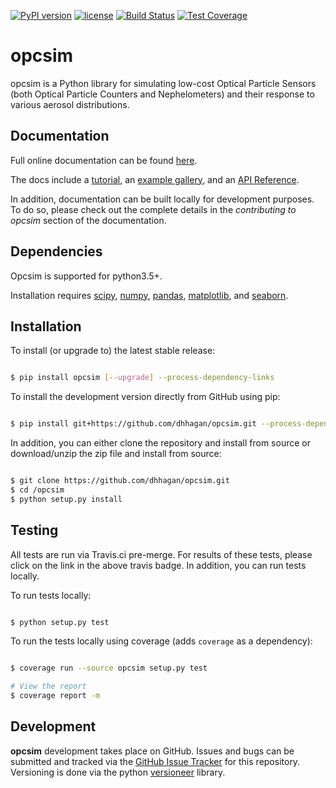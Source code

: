 [![PyPI version](https://badge.fury.io/py/opcsim.svg)](https://badge.fury.io/py/opcsim)
[![license](https://img.shields.io/github/license/mashape/apistatus.svg)](https://github.com/dhhagan/opcsim/blob/master/LICENSE)
[![Build Status](https://travis-ci.org/dhhagan/opcsim.svg?branch=master)](https://travis-ci.org/dhhagan/opcsim)
[![Test Coverage](https://api.codeclimate.com/v1/badges/62e396e65ce4ade478fc/test_coverage)](https://codeclimate.com/github/dhhagan/opcsim/test_coverage)


# opcsim

opcsim is a Python library for simulating low-cost Optical Particle Sensors (both Optical Particle Counters and Nephelometers) and
their response to various aerosol distributions.

## Documentation

Full online documentation can be found [here][1].

The docs include a [tutorial][2], an [example gallery][3], and an [API Reference][4].

In addition, documentation can be built locally for development purposes. To do so, please check out the complete details in the *contributing to opcsim* section of the documentation.

## Dependencies

Opcsim is supported for python3.5+.

Installation requires [scipy][5], [numpy][6], [pandas][7], [matplotlib][8],
and [seaborn][9].


## Installation

To install (or upgrade to) the latest stable release:

```sh

$ pip install opcsim [--upgrade] --process-dependency-links
```

To install the development version directly from GitHub using pip:

```sh

$ pip install git+https://github.com/dhhagan/opcsim.git --process-dependency-links
```

In addition, you can either clone the repository and install from source or download/unzip the zip file and install from source:

```sh

$ git clone https://github.com/dhhagan/opcsim.git
$ cd /opcsim
$ python setup.py install
```

## Testing

All tests are run via Travis.ci pre-merge. For results of these tests, please click on the link in the above travis badge. In addition, you can run tests locally.

To run tests locally:

```sh

$ python setup.py test
```

To run the tests locally using coverage (adds `coverage` as a dependency):

```sh

$ coverage run --source opcsim setup.py test

# View the report
$ coverage report -m
```


## Development

**opcsim** development takes place on GitHub. Issues and bugs can be submitted and tracked via the [GitHub Issue Tracker][10] for this repository. Versioning is done via the python [versioneer][11] library.


[1]: https://dhhagan.github.io/opcsim/
[2]: https://dhhagan.github.io/opcsim/tutorial.html
[3]: https://dhhagan.github.io/opcsim/examples/index.html
[4]: https://dhhagan.github.io/opcsim/api.html
[5]: https://www.scipy.org/
[6]: http://www.numpy.org/
[7]: http://pandas.pydata.org/
[8]: http://matplotlib.org/
[9]: https://seaborn.pydata.org/
[10]: https://github.com/dhhagan/opcsim/issues
[11]: https://github.com/warner/python-versioneer
